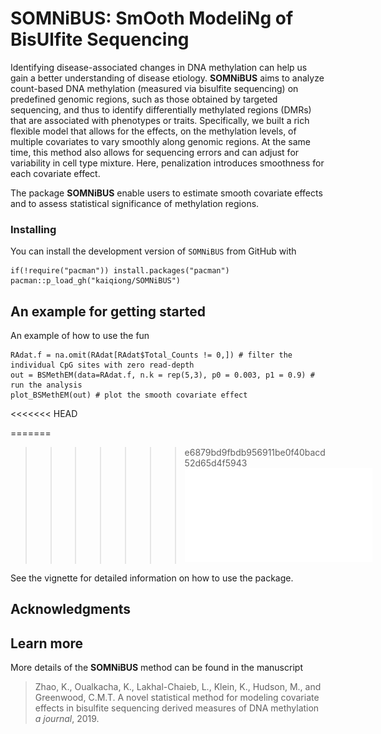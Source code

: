 # SOMNiBUS: SmOoth ModeliNg of BisUlfite Sequencing

Identifying disease-associated changes in DNA methylation can help us gain a better understanding of disease etiology. **SOMNiBUS** aims to analyze count-based DNA methylation (measured via bisulfite sequencing) on predefined genomic regions, such as those obtained by targeted sequencing, and thus to identify differentially methylated regions (DMRs) that are associated with phenotypes or traits. Specifically, we built a rich flexible model that allows for the effects, on the methylation levels, of multiple covariates to vary smoothly along genomic regions. At the same time, this method also allows for sequencing errors and can adjust for variability in cell type mixture. Here, penalization introduces smoothness for each covariate effect. 

The package **SOMNiBUS** enable users to estimate smooth covariate effects and to assess statistical significance of methylation regions.


### Installing

You can install the development version of `SOMNiBUS` from GitHub with

```
if(!require("pacman")) install.packages("pacman")
pacman::p_load_gh("kaiqiong/SOMNiBUS")
```

## An example for getting started

An example of how to use the fun

```
RAdat.f = na.omit(RAdat[RAdat$Total_Counts != 0,]) # filter the individual CpG sites with zero read-depth
out = BSMethEM(data=RAdat.f, n.k = rep(5,3), p0 = 0.003, p1 = 0.9) # run the analysis
plot_BSMethEM(out) # plot the smooth covariate effect
```
<<<<<<< HEAD

=======
>>>>>>> e6879bd9fbdb956911be0f40bacd52d65d4f5943
![](inst/Figs/BANK1.pdf)

See the vignette for detailed information on how to use the package.

## Acknowledgments

## Learn more

More details of the **SOMNiBUS** method can be found in the manuscript

> Zhao, K., Oualkacha, K., Lakhal-Chaieb, L., Klein, K., Hudson, M., and Greenwood, C.M.T. 
> A novel statistical method for modeling covariate effects in bisulfite sequencing derived measures of DNA methylation 
> *a journal*, 2019.



